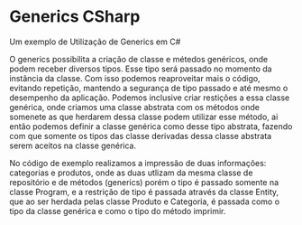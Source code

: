 # Generics CSharp
Um exemplo de Utilização de Generics em C# 
 
 O generics possibilita a criação de classe e métedos genéricos, onde podem receber diversos tipos. Esse tipo será passado no momento da instância da classe.
 Com isso podemos reaproveitar mais o código, evitando repetição, mantendo a segurança de tipo passado e até mesmo o desempenho da aplicação. Podemos inclusive
 criar restições a essa classe genérica, onde criamos uma classe abstrata com os métodos onde somenete as que herdarem dessa classe podem utilizar esse método, 
 ai então podemos definir a classe genérica como desse tipo abstrata, fazendo com que somente os tipos das classe derivadas dessa classe abstrata serem aceitos
 na classe genérica. 
 
 
No código de exemplo realizamos a impressão de duas informações: categorias e produtos, onde as duas utlizam da mesma classe de repositório e de métodos (generics) porém o tipo é passado somente na classe Program,  e a restrição de tipo é passada através da classe Entity, que ao ser herdada pelas classe Produto e Categoria, é passada como o tipo da classe genérica e como o tipo do método imprimir.
 
 
 
 
 
 
 
 
 
 
 
 
 
 
 
 
 
 
